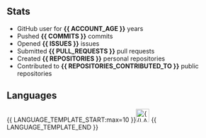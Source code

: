 ## Stats

- GitHub user for **{{ ACCOUNT_AGE }}** years
- Pushed **{{ COMMITS }}** commits
- Opened **{{ ISSUES }}** issues
- Submitted **{{ PULL_REQUESTS }}** pull requests
- Created **{{ REPOSITORIES }}** personal repositories
- Contributed to **{{ REPOSITORIES_CONTRIBUTED_TO }}** public repositories

## Languages

{{ LANGUAGE_TEMPLATE_START:max=10 }}<img src="https://img.shields.io/static/v1?style=plastic&label=%E2%A0%80&color=555&labelColor={{LANGUAGE_COLOR:uri}}&message={{LANGUAGE_NAME:uri}}%EF%B8%B1{{LANGUAGE_PERCENT:uri}}%25" height="30" alt="{{LANGUAGE_NAME}}"> {{ LANGUAGE_TEMPLATE_END }}
